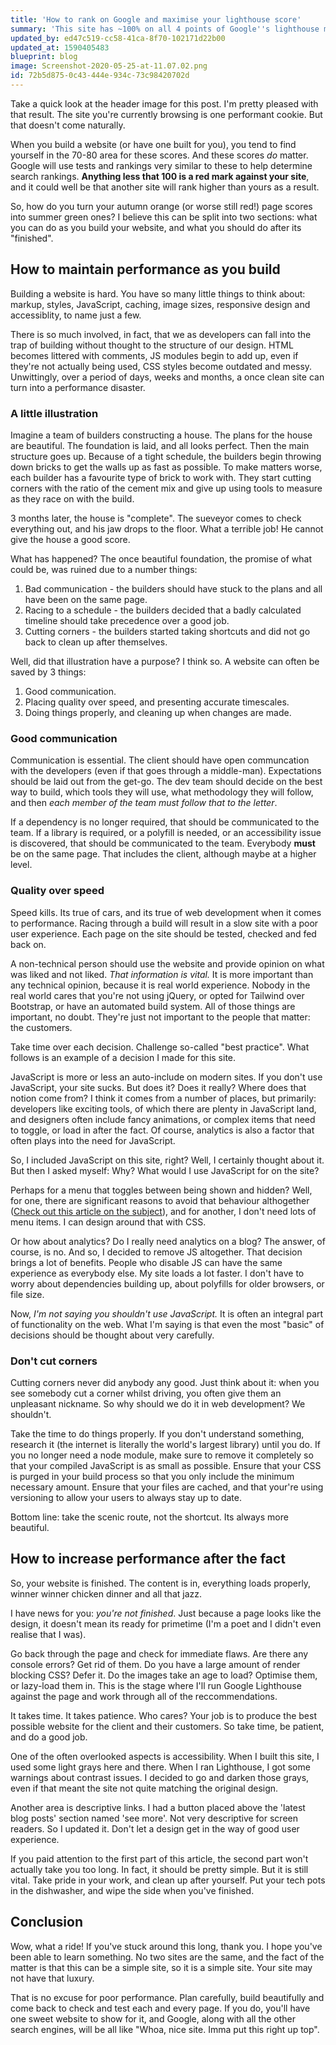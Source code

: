 ```yaml
---
title: 'How to rank on Google and maximise your lighthouse score'
summary: 'This site has ~100% on all 4 points of Google''s lighthouse measurement tool. I''ll explain how you can acheive the same.'
updated_by: ed47c519-cc58-41ca-8f70-102171d22b00
updated_at: 1590405483
blueprint: blog
image: Screenshot-2020-05-25-at-11.07.02.png
id: 72b5d875-0c43-444e-934c-73c98420702d
---
```

Take a quick look at the header image for this post. I'm pretty pleased with that result. The site you're currently browsing is one performant cookie. But that doesn't come naturally. 

When you build a website (or have one built for you), you tend to find yourself in the 70-80 area for these scores. And these scores *do* matter. Google will use tests and rankings very similar to these to help determine search rankings. **Anything less that 100 is a red mark against your site**, and it could well be that another site will rank higher than yours as a result.

So, how do you turn your autumn orange (or worse still red!) page scores into summer green ones? I believe this can be split into two sections: what you can do as you build your website, and what you should do after its "finished".

## How to maintain performance as you build
Building a website is hard. You have so many little things to think about: markup, styles, JavaScript, caching, image sizes, responsive design and accessiblity, to name just a few.

There is so much involved, in fact, that we as developers can fall into the trap of building without thought to the structure of our design. HTML becomes littered with comments, JS modules begin to add up, even if they're not actually being used, CSS styles become outdated and messy. Unwittingly, over a period of days, weeks and months, a once clean site can turn into a performance disaster.

### A little illustration
Imagine a team of builders constructing a house. The plans for the house are beautiful. The foundation is laid, and all looks perfect. Then the main structure goes up. Because of a tight schedule, the builders begin throwing down bricks to get the walls up as fast as possible. To make matters worse, each builder has a favourite type of brick to work with. They start cutting corners with the ratio of the cement mix and give up using tools to measure as they race on with the build.

3 months later, the house is "complete". The sueveyor comes to check everything out, and his jaw drops to the floor. What a terrible job! He cannot give the house a good score.

What has happened? The once beautiful foundation, the promise of what could be, was ruined due to a number things:

1. Bad communication - the builders should have stuck to the plans and all have been on the same page.
2. Racing to a schedule - the builders decided that a badly calculated timeline should take precedence over a good job.
3. Cutting corners - the builders started taking shortcuts and did not go back to clean up after themselves.

Well, did that illustration have a purpose? I think so. A website can often be saved by 3 things:

1. Good communication.
2. Placing quality over speed, and presenting accurate timescales.
3. Doing things properly, and cleaning up when changes are made.

### Good communication
Communication is essential. The client should have open communcation with the developers (even if that goes through a middle-man). Expectations should be laid out from the get-go. The dev team should decide on the best way to build, which tools they will use, what methodology they will follow, and then *each member of the team must follow that to the letter*. 

If a dependency is no longer required, that should be communicated to the team. If a library is required, or a polyfill is needed, or an accessibility issue is discovered, that should be communicated to the team. Everybody **must** be on the same page. That includes the client, although maybe at a higher level.

### Quality over speed
Speed kills. Its true of cars, and its true of web development when it comes to performance. Racing through a build will result in a slow site with a poor user experience. Each page on the site should be tested, checked and fed back on. 

A non-technical person should use the website and provide opinion on what was liked and not liked. *That information is vital.* It is more important than any technical opinion, because it is real world experience. Nobody in the real world cares that you're not using jQuery, or opted for Tailwind over Bootstrap, or have an automated build system. All of those things are important, no doubt. They're just not important to the people that matter: the customers.  

Take time over each decision. Challenge so-called "best practice". What follows is an example of a decision I made for this site.

JavaScript is more or less an auto-include on modern sites. If you don't use JavaScript, your site sucks. But does it? Does it really? Where does that notion come from? I think it comes from a number of places, but primarily: developers like exciting tools, of which there are plenty in JavaScript land, and designers often include fancy animations, or complex items that need to toggle, or load in after the fact. Of course, analytics is also a factor that often plays into the need for JavaScript.

So, I included JavaScript on this site, right? Well, I certainly thought about it. But then I asked myself: Why? What would I use JavaScript for on the site? 

Perhaps for a menu that toggles between being shown and hidden? Well, for one, there are significant reasons to avoid that behaviour althogether ([Check out this article on the subject](https://medium.muz.li/3-good-reason-why-you-might-want-to-remove-that-hamburger-menu-from-your-product-69b9499ba7e2?gi=b4250729a6c9)), and for another, I don't need lots of menu items. I can design around that with CSS.

Or how about analytics? Do I really need analytics on a blog? The answer, of course, is no. And so, I decided to remove JS altogether. That decision brings a lot of benefits. People who disable JS can have the same experience as everybody else. My site loads a lot faster. I don't have to worry about dependencies building up, about polyfills for older browsers, or file size.

Now, *I'm not saying you shouldn't use JavaScript.* It is often an integral part of functionality on the web. What I'm saying is that even the most "basic" of decisions should be thought about very carefully. 

### Don't cut corners
Cutting corners never did anybody any good. Just think about it: when you see somebody cut a corner whilst driving, you often give them an unpleasant nickname. So why should we do it in web development? We shouldn't. 

Take the time to do things properly. If you don't understand something, research it (the internet is literally the world's largest library) until you do. If you no longer need a node module, make sure to remove it completely so that your compiled JavaScript is as small as possible. Ensure that your CSS is purged in your build process so that you only include the minimum necessary amount. Ensure that your files are cached, and that your're using versioning to allow your users to always stay up to date.

Bottom line: take the scenic route, not the shortcut. Its always more beautiful.

## How to increase performance after the fact
So, your website is finished. The content is in, everything loads properly, winner winner chicken dinner and all that jazz.

I have news for you: *you're not finished*. Just because a page looks like the design, it doesn't mean its ready for primetime (I'm a poet and I didn't even realise that I was).

Go back through the page and check for immediate flaws. Are there any console errors? Get rid of them. Do you have a large amount of render blocking CSS? Defer it. Do the images take an age to load? Optimise them, or lazy-load them in. This is the stage where I'll run Google Lighthouse against the page and work through all of the reccommendations. 

It takes time. It takes patience. Who cares? Your job is to produce the best possible website for the client and their customers. So take time, be patient, and do a good job.

One of the often overlooked aspects is accessibility. When I built this site, I used some light grays here and there. When I ran Lighthouse, I got some warnings about contrast issues. I decided to go and darken those grays, even if that meant the site not quite matching the original design. 

Another area is descriptive links. I had a button placed above the 'latest blog posts' section named 'see more'. Not very descriptive for screen readers. So I updated it. Don't let a design get in the way of good user experience. 

If you paid attention to the first part of this article, the second part won't actually take you too long. In fact, it should be pretty simple. But it is still vital. Take pride in your work, and clean up after yourself. Put your tech pots in the dishwasher, and wipe the side when you've finished.

## Conclusion
Wow, what a ride! If you've stuck around this long, thank you. I hope you've been able to learn something. No two sites are the same, and the fact of the matter is that this can be a simple site, so it is a simple site. Your site may not have that luxury.

That is no excuse for poor performance. Plan carefully, build beautifully and come back to check and test each and every page. If you do, you'll have one sweet website to show for it, and Google, along with all the other search engines, will be all like "Whoa, nice site. Imma put this right up top".